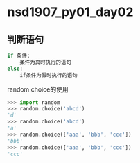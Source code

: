 # nsd1907_py01_day02

## 判断语句

```python
if 条件:
    条件为真时执行的语句
else:
    if条件为假时执行的语句
```

random.choice的使用

```python
>>> import random
>>> random.choice('abcd')
'd'
>>> random.choice('abcd')
'a'
>>> random.choice(['aaa', 'bbb', 'ccc'])
'bbb'
>>> random.choice(['aaa', 'bbb', 'ccc'])
'ccc'

```







